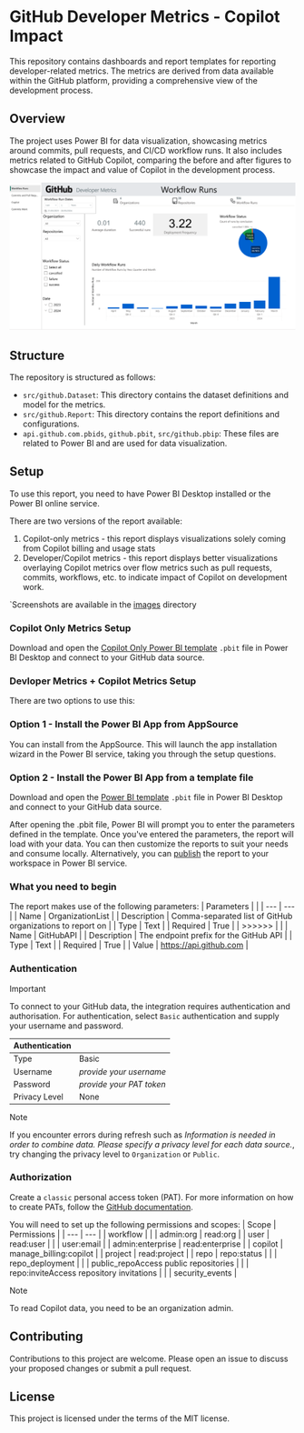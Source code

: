 # GitHub Developer Metrics - Copilot Impact

This repository contains dashboards and report templates for reporting developer-related metrics. The metrics are derived from data available within the GitHub platform, providing a comprehensive view of the development process.

## Overview

The project uses Power BI for data visualization, showcasing metrics around commits, pull requests, and CI/CD workflow runs. It also includes metrics related to GitHub Copilot, comparing the before and after figures to showcase the impact and value of Copilot in the development process.

![Dashboard image](images/screenshot_workflowruns.png)

## Structure

The repository is structured as follows:

- `src/github.Dataset`: This directory contains the dataset definitions and model for the metrics.
- `src/github.Report`: This directory contains the report definitions and configurations.
- `api.github.com.pbids`, `github.pbit`, `src/github.pbip`: These files are related to Power BI and are used for data visualization.


## Setup

To use this report, you need to have Power BI Desktop installed or the Power BI online service. 

There are two versions of the report available:
1. Copilot-only metrics - this report displays visualizations solely coming from Copilot billing and usage stats
2. Developer/Copilot metrics - this report displays better visualizations overlaying Copilot metrics over flow metrics such as pull requests, commits, workflows, etc. to indicate impact of Copilot on development work.

`Screenshots are available in the [images](/images) directory

### Copilot Only Metrics Setup
Download and open the [Copilot Only Power BI template](/github_dev_metrics_copilot_only.pbit) `.pbit` file in Power BI Desktop and connect to your GitHub data source.

### Devloper Metrics + Copilot Metrics Setup
There are two options to use this:

### Option 1 - Install the Power BI App from AppSource

You can install from the AppSource. This will launch the app installation wizard in the Power BI service, taking you through the setup questions.

### Option 2 - Install the Power BI App from a template file

Download and open the [Power BI template](/github.pbit) `.pbit` file in Power BI Desktop and connect to your GitHub data source.

After opening the .pbit file, Power BI will prompt you to enter the parameters defined in the template.
Once you've entered the parameters, the report will load with your data.
You can then customize the reports to suit your needs and consume locally. Alternatively, you can [publish](https://learn.microsoft.com/en-us/power-bi/create-reports/desktop-upload-desktop-files) the report to your workspace in Power BI service.

### What you need to begin

The report makes use of the following parameters:
| Parameters | |
| --- | --- |
| Name | OrganizationList |
| Description | Comma-separated list of GitHub organizations to report on |
| Type | Text |
| Required | True |
| >>>>>> | |
| Name | GitHubAPI |
| Description | The endpoint prefix for the GitHub API |
| Type | Text |
| Required | True |
| Value | https://api.github.com |

### Authentication

> [!IMPORTANT]
> To connect to your GitHub data, the integration requires authentication and authorisation. For authentication, select `Basic` authentication and supply your username and password.

| Authentication | |
| --- | --- |
| Type | Basic |
| Username | _provide your username_ |
| Password | _provide your PAT token_ |
| Privacy Level | None |

> [!NOTE]
> If you encounter errors during refresh such as _Information is needed in order to combine data. Please specify a privacy level for each data source._, try changing the privacy level to `Organization` or `Public`.

### Authorization

Create a `classic` personal access token (PAT). For more information on how to create PATs, follow the [GitHub documentation](https://docs.github.com/en/authentication/keeping-your-account-and-data-secure/managing-your-personal-access-tokens#creating-a-personal-access-token-classic).

You will need to set up the following permissions and scopes:
| Scope | Permissions |
| --- | --- |
| workflow | |
| admin:org | read:org |
| user | read:user |
| | user:email |
| admin:enterprise | read:enterprise |
| copilot | manage_billing:copilot |
| project | read:project |
| repo | repo:status |
| | repo_deployment |
| | public_repoAccess public repositories |
| | repo:inviteAccess repository invitations |
| | security_events |

> [!NOTE]
> To read Copilot data, you need to be an organization admin.

## Contributing

Contributions to this project are welcome. Please open an issue to discuss your proposed changes or submit a pull request.

## License

This project is licensed under the terms of the MIT license.
